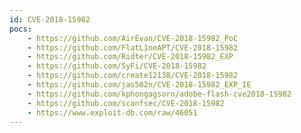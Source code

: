 ```yaml
---
id: CVE-2018-15982
pocs:
    - https://github.com/AirEvan/CVE-2018-15982_PoC
    - https://github.com/FlatL1neAPT/CVE-2018-15982
    - https://github.com/Ridter/CVE-2018-15982_EXP
    - https://github.com/SyFi/CVE-2018-15982
    - https://github.com/create12138/CVE-2018-15982
    - https://github.com/jas502n/CVE-2018-15982_EXP_IE
    - https://github.com/kphongagsorn/adobe-flash-cve2018-15982
    - https://github.com/scanfsec/CVE-2018-15982
    - https://www.exploit-db.com/raw/46051
---
```

